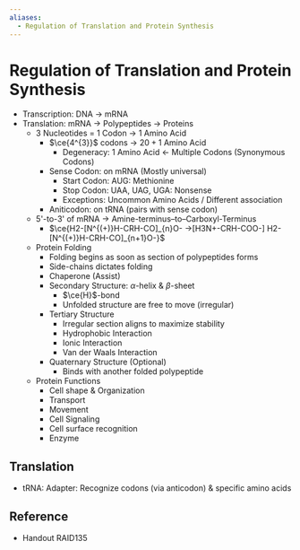 ```yaml
---
aliases:
  - Regulation of Translation and Protein Synthesis
---
```


# Regulation of Translation and Protein Synthesis

- Transcription: DNA → mRNA
- Translation: mRNA → Polypeptides → Proteins
	- 3 Nucleotides = 1 Codon → 1 Amino Acid
		- $\ce{4^{3}}$ codons → $20+1$ Amino Acid
			- Degeneracy: 1 Amino Acid ← Multiple Codons (Synonymous Codons)
		- Sense Codon: on mRNA (Mostly universal)
			- Start Codon: AUG: Methionine
			- Stop Codon: UAA, UAG, UGA: Nonsense
			- Exceptions: Uncommon Amino Acids / Different association
		- Aniticodon: on tRNA (pairs with sense codon)
	- 5'-to-3' of mRNA → Amine-terminus–to–Carboxyl-Terminus
		- $\ce{H2-[N^{(+)}H-CRH-CO]_{n}O- ->[H3N+-CRH-COO-] H2-[N^{(+)}H-CRH-CO]_{n+1}O-}$
	- Protein Folding
		- Folding begins as soon as section of polypeptides forms
		- Side-chains dictates folding
		- Chaperone (Assist)
		- Secondary Structure: $\alpha$-helix & $\beta$-sheet
			- $\ce{H}$-bond
			- Unfolded structure are free to move (irregular)
		- Tertiary Structure
			- Irregular section aligns to maximize stability
			- Hydrophobic Interaction
			- Ionic Interaction
			- Van der Waals Interaction
		- Quaternary Structure (Optional)
			- Binds with another folded polypeptide
	- Protein Functions
		- Cell shape & Organization
		- Transport
		- Movement
		- Cell Signaling
		- Cell surface recognition
		- Enzyme

## Translation

- tRNA: Adapter: Recognize codons (via anticodon) & specific amino acids

## Reference

- Handout RAID135

